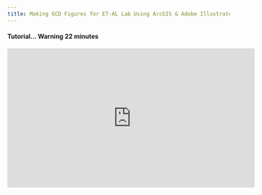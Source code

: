 ```yaml
---
title: Making GCD Figures for ET-AL Lab Using ArcGIS & Adobe Illustrator
---
```




#### Tutorial... Warning 22 minutes

<iframe width="560" height="315" src="https://www.youtube.com/embed/Dt8C8bY4_QM" frameborder="0" allowfullscreen></iframe>